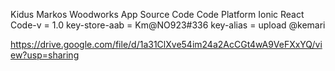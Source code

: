 Kidus Markos Woodworks App Source Code
Code Platform Ionic React
Code-v = 1.0
key-store-aab = Km@NO923#336
key-alias = upload
@kemari

https://drive.google.com/file/d/1a31ClXve54im24a2AcCGt4wA9VeFXxYQ/view?usp=sharing
